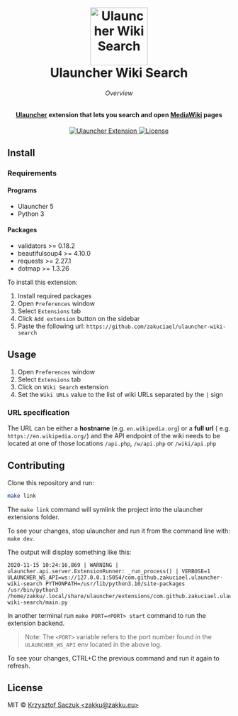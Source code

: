 <!--suppress HtmlDeprecatedAttribute -->
<h1 align="center">
  <a href="https://github.com/zakuciael/ulauncher-wiki-search">
    <img alt="Ulauncher Wiki Search" src="https://raw.githubusercontent.com/zakuciael/ulauncher-wiki-search/main/.github/logo.svg?sanitize=true" width="130">
  </a>
	<br>
  Ulauncher Wiki Search
</h1>

<h6 align="center">Overview</h6>
<h4 align="center">
<a href="https://ulauncher.io/" target="_blank">Ulauncher</a> extension that lets you search and
open <a href="https://www.mediawiki.org/wiki/MediaWiki" target="_blank">MediaWiki</a> pages
</h4>

<p align="center">
  <a href="https://github.com/zakuciael/ulauncher-wiki-search">
    <img src="https://img.shields.io/badge/Ulauncher-Extension-green.svg"
      alt="Ulauncher Extension" />
  </a>
  <a href="https://github.com/zakuciael/ulauncher-wiki-search/blob/main/LICENSE">
    <img src="https://img.shields.io/github/license/zakuciael/ulauncher-wiki-search.svg"
      alt="License" />
  </a>
</p>

## Install

### Requirements

#### Programs

- Ulauncher 5
- Python 3

#### Packages

- validators >= 0.18.2
- beautifulsoup4 >= 4.10.0
- requests >= 2.27.1
- dotmap >= 1.3.26

To install this extension:

1. Install required packages
2. Open `Preferences` window
3. Select `Extensions` tab
4. Click `Add extension` button on the sidebar
5. Paste the following url: `https://github.com/zakuciael/ulauncher-wiki-search`

## Usage

1. Open `Preferences` window
2. Select `Extensions` tab
3. Click on `Wiki Search` extension
4. Set the `Wiki URLs` value to the list of wiki URLs separated by the `|` sign

### URL specification

The URL can be either a **hostname** (e.g. `en.wikipedia.org`) or a **full url** (
e.g. `https://en.wikipedia.org/`) and the API endpoint of the wiki needs to be located at one of
those locations `/api.php`, `/w/api.php` or `/wiki/api.php`

## Contributing

Clone this repository and run:

```bash
make link
```

The `make link` command will symlink the project into the ulauncher extensions folder.

To see your changes, stop ulauncher and run it from the command line with: `make dev`.

The output will display something like this:

```
2020-11-15 10:24:16,869 | WARNING | ulauncher.api.server.ExtensionRunner: _run_process() | VERBOSE=1 ULAUNCHER_WS_API=ws://127.0.0.1:5054/com.github.zakuciael.ulauncher-wiki-search PYTHONPATH=/usr/lib/python3.10/site-packages /usr/bin/python3 /home/zakku/.local/share/ulauncher/extensions/com.github.zakuciael.ulauncher-wiki-search/main.py
```

In another terminal run `make PORT=<PORT> start` command to run the extension backend.
> Note: The ``<PORT>`` variable refers to the port number found in the ``ULAUNCHER_WS_API`` env located in the above log.

To see your changes, CTRL+C the previous command and run it again to refresh.

## License

MIT © [Krzysztof Saczuk \<zakku@zakku.eu\>](https://github.com/zakuciael)